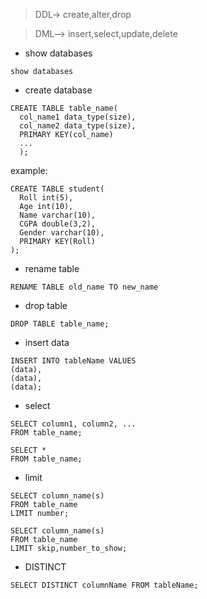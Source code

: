 > DDL-> create,alter,drop

> DML--> insert,select,update,delete

- show databases

```
show databases
```

- create database

```
CREATE TABLE table_name(
  col_name1 data_type(size),
  col_name2 data_type(size),
  PRIMARY KEY(col_name)
  ...
  );
```

example:

```
CREATE TABLE student(
  Roll int(5),
  Age int(10),
  Name varchar(10),
  CGPA double(3,2),
  Gender varchar(10),
  PRIMARY KEY(Roll)
);
```

- rename table

```
RENAME TABLE old_name TO new_name
```

- drop table

```
DROP TABLE table_name;
```

- insert data

```
INSERT INTO tableName VALUES
(data),
(data),
(data);
```

- select

```
SELECT column1, column2, ...
FROM table_name;
```

```
SELECT *
FROM table_name;
```

- limit

```
SELECT column_name(s)
FROM table_name
LIMIT number;
```
```
SELECT column_name(s)
FROM table_name
LIMIT skip,number_to_show;
```

- DISTINCT

```
SELECT DISTINCT columnName FROM tableName;
```
